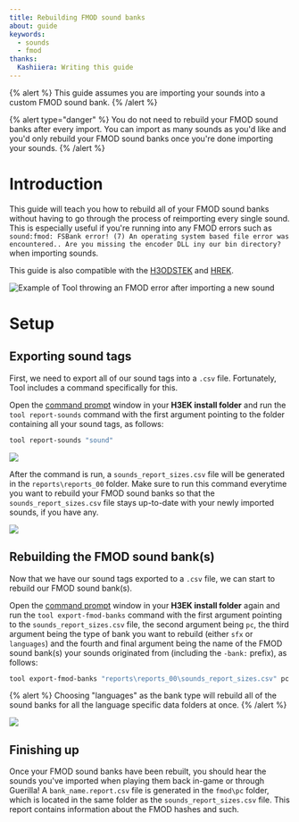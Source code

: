 ```yaml
---
title: Rebuilding FMOD sound banks
about: guide
keywords:
  - sounds
  - fmod
thanks:
  Kashiiera: Writing this guide
---
```


{% alert %}
This guide assumes you are importing your sounds into a custom FMOD sound bank.
{% /alert %}

{% alert type="danger" %}
You do not need to rebuild your FMOD sound banks after every import. You can import as many sounds as you'd like and you'd only rebuild your FMOD sound banks once you're done importing your sounds.
{% /alert %}

# Introduction
This guide will teach you how to rebuild all of your FMOD sound banks without having to go through the process of reimporting every single sound. This is especially useful if you're running into any FMOD errors such as `sound:fmod: FSBank error! (7) An operating system based file error was encountered.. Are you missing the encoder DLL iny our bin directory?` when importing sounds.

This guide is also compatible with the [H3ODSTEK](../../../../h3odst/h3odst-ek) and [HREK](../../../../hr/hr-ek).

![](a.png "Example of Tool throwing an FMOD error after importing a new sound")
# Setup

## Exporting sound tags
First, we need to export all of our sound tags into a `.csv` file. Fortunately, Tool includes a command specifically for this.

Open the [command prompt](~command-line) window in your **H3EK install folder** and run the `tool report-sounds` command with the first argument pointing to the folder containing all your sound tags, as follows:
```sh
tool report-sounds "sound"
```
![](b.png "")

After the command is run, a `sounds_report_sizes.csv` file will be generated in the `reports\reports_00` folder. Make sure to run this command everytime you want to rebuild your FMOD sound banks so that the `sounds_report_sizes.csv` file stays up-to-date with your newly imported sounds, if you have any.

![](c.png "")

## Rebuilding the FMOD sound bank(s)

Now that we have our sound tags exported to a `.csv` file, we can start to rebuild our FMOD sound bank(s).

Open the [command prompt](~command-line) window in your **H3EK install folder** again and run the `tool export-fmod-banks` command with the first argument pointing to the `sounds_report_sizes.csv` file, the second argument being `pc`, the third argument being the type of bank you want to rebuild (either `sfx` or `languages`) and the fourth and final argument being the name of the FMOD sound bank(s) your sounds originated from (including the `-bank:` prefix), as follows:
```sh
tool export-fmod-banks "reports\reports_00\sounds_report_sizes.csv" pc sfx -bank:h3
```

{% alert %}
Choosing "languages" as the bank type will rebuild all of the sound banks for all the language specific data folders at once.
{% /alert %}

![](d.png "")

## Finishing up

Once your FMOD sound banks have been rebuilt, you should hear the sounds you've imported when playing them back in-game or through Guerilla! A `bank_name.report.csv` file is generated in the `fmod\pc` folder, which is located in the same folder as the `sounds_report_sizes.csv` file. This report contains information about the FMOD hashes and such.